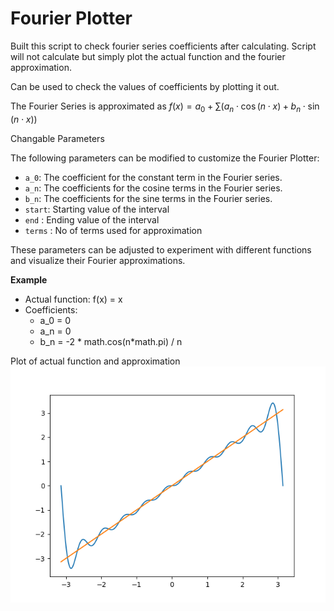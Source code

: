 # Fourier Plotter

Built this script to check fourier series coefficients after calculating.
Script will not calculate but simply plot the actual function and the fourier approximation.

Can be used to check the values of coefficients by plotting it out.

The Fourier Series is approximated as  $f(x) = a_0 + \sum(a_n \cdot \cos(n \cdot x) + b_n \cdot \sin(n \cdot x))$


Changable Parameters

The following parameters can be modified to customize the Fourier Plotter:

- `a_0`: The coefficient for the constant term in the Fourier series.
- `a_n`: The coefficients for the cosine terms in the Fourier series.
- `b_n`: The coefficients for the sine terms in the Fourier series.
- `start`: Starting value of the interval
- `end` : Ending value of the interval
- `terms` : No of terms used for approximation



These parameters can be adjusted to experiment with different functions and visualize their Fourier approximations.



**Example**

- Actual function: f(x) = x
- Coefficients:
    - a_0 = 0
    - a_n = 0
    - b_n = -2 * math.cos(n*math.pi) / n

Plot of actual function and approximation
<img src="./sample.png">